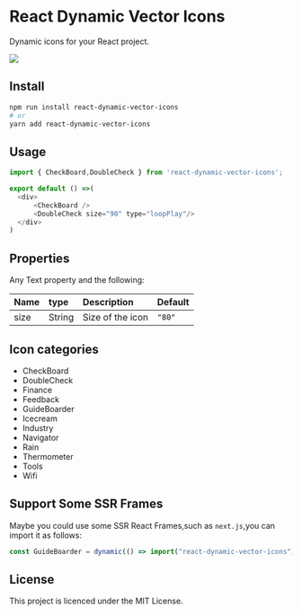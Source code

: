# React Dynamic Vector Icons

Dynamic icons for your React project.

<img src="https://test-1253763202.cos.ap-shanghai.myqcloud.com/products/pic.gif"/>

## Install

```bash
npm run install react-dynamic-vector-icons
# or
yarn add react-dynamic-vector-icons
```
## Usage 

```js
import { CheckBoard,DoubleCheck } from 'react-dynamic-vector-icons';

export default () =>(
  <div>
      <CheckBoard />
      <DoubleCheck size="90" type="loopPlay"/>
  </div>
)
```

## Properties

Any Text property and the following:

| Name | type   | Description      | Default |
| :--- | :----- | :--------------- | :------ |
| size | String | Size of the icon | `"80"`  |

## Icon categories

* CheckBoard
* DoubleCheck
* Finance
* Feedback
* GuideBoarder
* Icecream
* Industry
* Navigator
* Rain
* Thermometer
* Tools
* Wifi

## Support Some SSR Frames

Maybe you could use some SSR React Frames,such as `next.js`,you can import it as follows:

```js
const GuideBoarder = dynamic(() => import("react-dynamic-vector-icons").then((mod) => mod.GuideBoarder), { ssr: false });
```
## License

This project is licenced under the MIT License.

